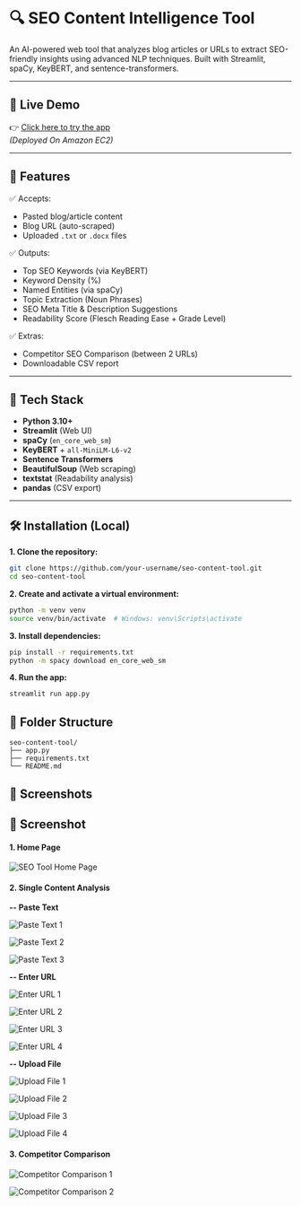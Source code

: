 # 🔍 SEO Content Intelligence Tool

An AI-powered web tool that analyzes blog articles or URLs to extract SEO-friendly insights using advanced NLP techniques. Built with Streamlit, spaCy, KeyBERT, and sentence-transformers.

---

## 🚀 Live Demo

👉 [Click here to try the app](http://13.233.91.184:8501/)  
*(Deployed On Amazon EC2)*

---

## 🎯 Features

✅ Accepts:
- Pasted blog/article content  
- Blog URL (auto-scraped)  
- Uploaded `.txt` or `.docx` files  

✅ Outputs:
- Top SEO Keywords (via KeyBERT)  
- Keyword Density (%)  
- Named Entities (via spaCy)  
- Topic Extraction (Noun Phrases)  
- SEO Meta Title & Description Suggestions  
- Readability Score (Flesch Reading Ease + Grade Level)

✅ Extras:
- Competitor SEO Comparison (between 2 URLs)  
- Downloadable CSV report

---

## 🧠 Tech Stack

- **Python 3.10+**
- **Streamlit** (Web UI)
- **spaCy** (`en_core_web_sm`)
- **KeyBERT** + `all-MiniLM-L6-v2`
- **Sentence Transformers**
- **BeautifulSoup** (Web scraping)
- **textstat** (Readability analysis)
- **pandas** (CSV export)

---

## 🛠️ Installation (Local)

**1. Clone the repository:**

```bash
git clone https://github.com/your-username/seo-content-tool.git
cd seo-content-tool
```

**2. Create and activate a virtual environment:**

```bash
python -m venv venv
source venv/bin/activate  # Windows: venv\Scripts\activate
```

**3. Install dependencies:**

```bash
pip install -r requirements.txt
python -m spacy download en_core_web_sm
```

**4. Run the app:**

```bash
streamlit run app.py
```

## 📁 Folder Structure
```
seo-content-tool/
├── app.py
├── requirements.txt
└── README.md
```

## 📸 Screenshots

## 📸 Screenshot

#### **1. Home Page**

![SEO Tool Home Page](Screenshots/Home.png)

#### **2. Single Content Analysis**

**-- Paste Text**

![Paste Text 1](Screenshots/p1.png)

![Paste Text 2](Screenshots/p2.png)

![Paste Text 3](Screenshots/p3.png)

**-- Enter URL**

![Enter URL 1](Screenshots/u1.png)

![Enter URL 2](Screenshots/u2.png)

![Enter URL 3](Screenshots/u3.png)

![Enter URL 4](Screenshots/u4.png)

**-- Upload File**

![Upload File 1](Screenshots/uf1.png)

![Upload File 2](Screenshots/uf2.png)

![Upload File 3](Screenshots/uf3.png)

![Upload File 4](Screenshots/uf4.png)

 #### **3. Competitor Comparison**


![Competitor Comparison 1](Screenshots/cc1.png)


![Competitor Comparison 2](Screenshots/cc2.png)

